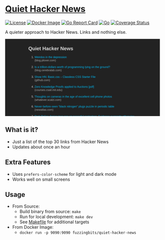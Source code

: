 # [Quiet Hacker News](https://quiethackernews.com)

[![License](https://img.shields.io/github/license/fuzzingbits/quiet-hacker-news)](https://github.com/fuzzingbits/quiet-hacker-news/blob/main/LICENSE)
[![Docker Image](https://img.shields.io/badge/container-Docker-blue)](https://hub.docker.com/r/fuzzingbits/quiet-hacker-news)
[![Go Report Card](https://goreportcard.com/badge/github.com/fuzzingbits/quiet-hacker-news)](https://goreportcard.com/report/github.com/fuzzingbits/quiet-hacker-news)
[![Go](https://github.com/fuzzingbits/quiet-hacker-news/workflows/Go/badge.svg)](https://github.com/fuzzingbits/quiet-hacker-news/actions)
[![Coverage Status](https://coveralls.io/repos/github/fuzzingbits/quiet-hacker-news/badge.svg?branch=main)](https://coveralls.io/github/fuzzingbits/quiet-hacker-news?branch=main)

A quieter approach to Hacker News. Links and nothing else.

![screenshot](/ops/screenshot.png)

## What is it?
- Just a list of the top 30 links from Hacker News
- Updates about once an hour

## Extra Features
- Uses `prefers-color-scheme` for light and dark mode
- Works well on small screens

## Usage
- From Source:
    - Build binary from source: `make`
    - Run for local development: `make dev`
    - See [Makefile](/Makefile) for additional targets
- From Docker Image:
    - `docker run -p 9090:9090 fuzzingbits/quiet-hacker-news`
